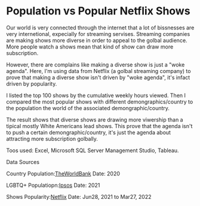 # Population vs Popular Netflix Shows
Our world is very connected through the internet that a lot of bissnesses are very internetional, expecially for streaming servises.
Streaming companies are making shows more diverse in order to appeal to the golbal audience.
More people watch a shows mean that kind of show can draw more subscription.

However, there are complains like making a diverse show is just a "woke agenda".
Here, I'm using data from Netflix (a golbal streaming company) to prove that making a diverse show isn't driven by "woke agenda", it's infact driven by popularity.

I listed the top 100 shows by the cumulative weekly hours viewed.
Then I compared the most popular shows with different demongraphics/country to the population the world of the associated demongraphic/country.

The result shows that diverse shows are drawing more viwership than a tipical mostly White Americans lead shows.
This prove that the agenda isn't to push a certain demongraphic/country, it's just the agenda about attracting more subscription golbally.

Toos used:
Excel, Microsoft SQL Server Management Studio, Tableau. 

Data Sources

Country Population:[TheWorldBank](https://data.worldbank.org/indicator/SP.POP.TOTL)
Date: 2020

LGBTQ+ Populatiopn:[Ipsos](https://www.ipsos.com/en/lgbt-pride-2021-global-survey-points-generation-gap-around-gender-identity-and-sexual-attraction)
Date: 2021

Shows Popularity:[Netflix](https://top10.netflix.com/)
Date: Jun28, 2021 to Mar27, 2022
